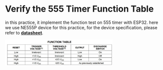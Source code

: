 # Verify the 555 Timer Function Table

in this practice, it implement the function test on 555 timer with ESP32. here we use NE555P device for this practice, for the device specification, please refer to [**datasheet**](https://datasheet.octopart.com/NE555P-Texas-Instruments-datasheet-7284017.pdf).

<img align="justify" src="555Timer_Function_Table.JPG" alt="555Timer_FuncTable" style="width:70%">
